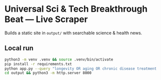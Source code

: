 # Universal Sci & Tech Breakthrough Beat — Live Scraper

Builds a static site in `output/` with searchable science & health news.

## Local run
```bash
python3 -m venv .venv && source .venv/bin/activate
pip install -r requirements.txt
python app.py --query "longevity OR aging OR chronic disease treatment OR randomized trial"
cd output && python3 -m http.server 8000
